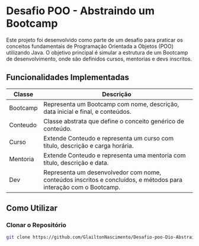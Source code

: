 # Desafio POO - Abstraindo um Bootcamp

Este projeto foi desenvolvido como parte de um desafio para praticar os conceitos fundamentais de Programação Orientada a Objetos (POO) utilizando Java. O objetivo principal é simular a estrutura de um Bootcamp de desenvolvimento, onde são definidos cursos, mentorias e devs inscritos.

## Funcionalidades Implementadas

| Classe      | Descrição                                                                       |
|-------------|---------------------------------------------------------------------------------|
| Bootcamp    | Representa um Bootcamp com nome, descrição, data inicial e final, e conteúdos.  |
| Conteudo    | Classe abstrata que define o conceito genérico de conteúdo.                     |
| Curso       | Extende Conteudo e representa um curso com título, descrição e carga horária.   |
| Mentoria    | Extende Conteudo e representa uma mentoria com título, descrição e data.        |
| Dev         | Representa um desenvolvedor com nome, conteúdos inscritos e concluídos, e métodos para interação com o Bootcamp. |

## Como Utilizar

### Clonar o Repositório

```bash
git clone https://github.com/GlailtonNascimento/Desafio-poo-Dio-Abstraindo-Um-Bootcamp.git
